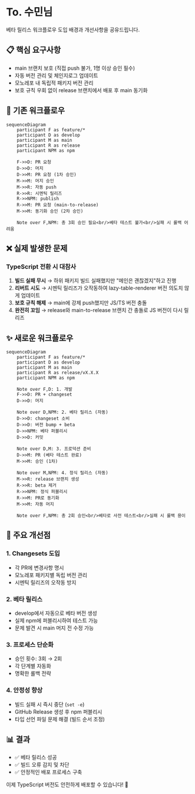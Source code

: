 # To. 수민님

베타 릴리스 워크플로우 도입 배경과 개선사항을 공유드립니다.

## 📋 핵심 요구사항
- main 브랜치 보호 (직접 push 불가, 1명 이상 승인 필수)
- 자동 버전 관리 및 체인지로그 업데이트
- 모노레포 내 독립적 패키지 버전 관리
- 보호 규칙 우회 없이 release 브랜치에서 배포 후 main 동기화

## 🔄 기존 워크플로우

```mermaid
sequenceDiagram
    participant F as feature/*
    participant D as develop
    participant M as main
    participant R as release
    participant NPM as npm
    
    F->>D: PR 요청
    D->>D: 머지
    D->>M: PR 요청 (1차 승인)
    M->>M: 머지 승인
    M->>R: 자동 push
    R->>R: 시멘틱 릴리즈
    R->>NPM: publish
    R->>M: PR 요청 (main-to-release)
    M->>M: 동기화 승인 (2차 승인)
    
    Note over F,NPM: 총 3회 승인 필요<br/>베타 테스트 불가<br/>실패 시 롤백 어려움
```

## ❌ 실제 발생한 문제

### TypeScript 전환 시 대참사
1. **빌드 실패 무시** → 하위 패키지 빌드 실패했지만 "메인은 괜찮겠지"하고 진행
2. **리버트 시도** → 시멘틱 릴리즈가 오작동하여 lazy-table-renderer 버전 의도치 않게 업데이트
3. **보호 규칙 해제** → main에 강제 push했지만 JS/TS 버전 충돌
4. **완전히 꼬임** → release와 main-to-release 브랜치 간 충돌로 JS 버전이 다시 릴리즈

## ✨ 새로운 워크플로우

```mermaid
sequenceDiagram
    participant F as feature/*
    participant D as develop
    participant M as main
    participant R as release/vX.X.X
    participant NPM as npm
    
    Note over F,D: 1. 개발
    F->>D: PR + changeset
    D->>D: 머지
    
    Note over D,NPM: 2. 베타 릴리스 (자동)
    D->>D: changeset 소비
    D->>D: 버전 bump + beta
    D->>NPM: 베타 퍼블리시
    D->>D: 커밋
    
    Note over D,M: 3. 프로덕션 준비
    D->>M: PR (베타 테스트 완료)
    M->>M: 승인 (1차)
    
    Note over M,NPM: 4. 정식 릴리스 (자동)
    M->>R: release 브랜치 생성
    R->>R: beta 제거
    R->>NPM: 정식 퍼블리시
    R->>M: PR로 동기화
    M->>M: 자동 머지
    
    Note over F,NPM: 총 2회 승인<br/>베타로 사전 테스트<br/>실패 시 롤백 용이
```

## 🚀 주요 개선점

### 1. **Changesets 도입**
- 각 PR에 변경사항 명시
- 모노레포 패키지별 독립 버전 관리
- 시멘틱 릴리즈의 오작동 방지

### 2. **베타 릴리스**
- develop에서 자동으로 베타 버전 생성
- 실제 npm에 퍼블리시하여 테스트 가능
- 문제 발견 시 main 머지 전 수정 가능

### 3. **프로세스 단순화**
- 승인 횟수: 3회 → 2회
- 각 단계별 자동화
- 명확한 롤백 전략

### 4. **안정성 향상**
- 빌드 실패 시 즉시 중단 (`set -e`)
- GitHub Release 생성 후 npm 퍼블리시
- 타입 선언 파일 문제 해결 (빌드 순서 조정)

## 📊 결과
- ✅ 베타 릴리스 성공
- ✅ 빌드 오류 감지 및 차단
- ✅ 안정적인 배포 프로세스 구축

이제 TypeScript 버전도 안전하게 배포할 수 있습니다! 🎉